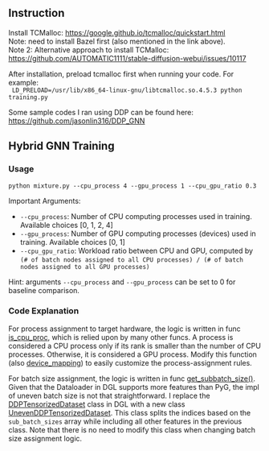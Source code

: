 ## Instruction

Install TCMalloc:  https://google.github.io/tcmalloc/quickstart.html  
Note: need to install Bazel first (also mentioned in the link above).   
Note 2: Alternative approach to install TCMalloc: https://github.com/AUTOMATIC1111/stable-diffusion-webui/issues/10117

After installation, preload tcmalloc first when running your code. For example:   
``` LD_PRELOAD=/usr/lib/x86_64-linux-gnu/libtcmalloc.so.4.5.3 python training.py```

Some sample codes I ran using DDP can be found here: https://github.com/jasonlin316/DDP_GNN  


## Hybrid GNN Training
### Usage
  ```
  python mixture.py --cpu_process 4 --gpu_process 1 --cpu_gpu_ratio 0.3
  ```
  Important Arguments: 
  - `--cpu_process`: Number of CPU computing processes used in training. Available choices [0, 1, 2, 4]
  - `--gpu_process`: Number of GPU computing processes (devices) used in training. Available choices [0, 1]
  - `--cpu_gpu_ratio`: Workload ratio between CPU and GPU, computed by
    `(# of batch nodes assigned to all CPU processes) / (# of batch nodes assigned to all GPU processes)`
  
  Hint: arguments `--cpu_process` and `--gpu_process` can be set to 0 for baseline comparison.

### Code Explanation

For process assignment to target hardware, the logic is written in func 
[is_cpu_proc](https://github.com/jasonlin316/HiPC23/blob/main/mixture.py#L188), which is relied upon by many other funcs.
A process is considered a CPU process only if its rank is smaller than the number of CPU processes. 
Otherwise, it is considered a GPU process.
Modify this function (also [device_mapping](https://github.com/jasonlin316/HiPC23/blob/main/mixture.py#L194))
to easily customize the process-assignment rules.

For batch size assignment, the logic is written in func 
[get_subbatch_size()](https://github.com/jasonlin316/HiPC23/blob/main/mixture.py#L230).
Given that the Dataloader in DGL supports more features than PyG, the impl of uneven batch size is not that 
straightforward. I replace the [DDPTensorizedDataset](https://github.com/dmlc/dgl/blob/7b1639f1aacb006fa65ef8cef09c49f5219bd5c1/python/dgl/dataloading/dataloader.py#L252)
class in DGL with a new class [UnevenDDPTensorizedDataset](https://github.com/jasonlin316/HiPC23/blob/main/mixture.py#L95). 
This class splits the indices based on the `sub_batch_sizes` array while including all other features in the previous class.
Note that there is no need to modify this class when changing batch size assignment logic.
